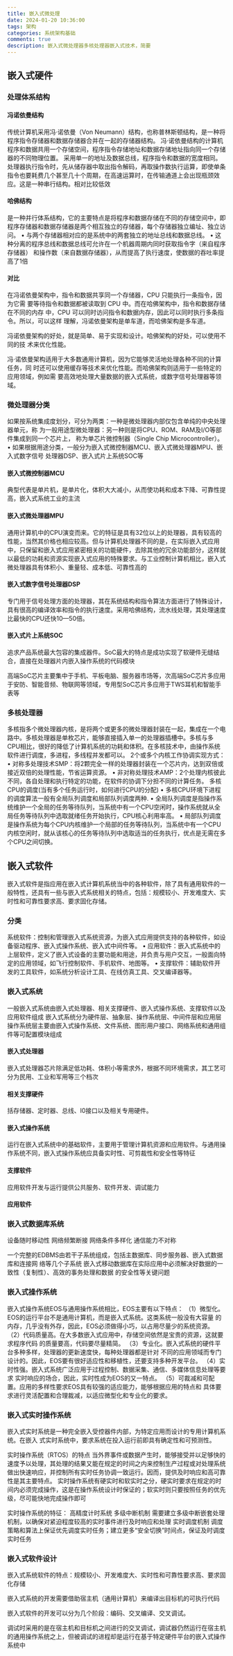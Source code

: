 ```yaml
---
title: 嵌入式微处理
date: 2024-01-20 10:36:00
tags: 架构
categories: 系统架构基础
comments: true
description: 嵌入式微处理器多核处理器嵌入式技术，简要
---
```


## 嵌入式硬件
### 处理体系结构

#### 冯诺依曼结构
传统计算机采用冯·诺依曼（Von Neumann）结构，也称普林斯顿结构，是一种将程序指令存储器和数据存储器合并在一起的存储器结构。
冯·诺依曼结构的计算机程序和数据共用一个存储空间，程序指令存储地址和数据存储地址指向同一个存储器的不同物理位置。
采用单一的地址及数据总线，程序指令和数据的宽度相同。
处理器执行指令时，先从储存器中取出指令解码，再取操作数执行运算，即使单条指令也要耗费几个甚至几十个周期，在高速运算时，在传输通道上会出现瓶颈效应。这是一种串行结构。相对比较低效

#### 哈佛结构
是一种并行体系结构，它的主要特点是将程序和数据存储在不同的存储空间中，即
程序存储器和数据存储器是两个相互独立的存储器，每个存储器独立编址、独立访问。
• 与两个存储器相对应的是系统中的两套独立的地址总线和数据总线。
• 这种分离的程序总线和数据总线可允许在一个机器周期内同时获取指令字（来自程序存储器）
和操作数（来自数据存储器），从而提高了执行速度，使数据的吞吐率提高了1倍

#### 对比

在冯诺依曼架构中，指令和数据共享同一个存储器，CPU 只能执行一条指令，因为它需
要等待指令和数据都被读取到 CPU 中。而在哈佛架构中，指令和数据存储在不同的内存
中，CPU 可以同时访问指令和数据内存，因此可以同时执行多条指令。所以，可以这样
理解，冯诺依曼架构是单车道，而哈佛架构是多车道。

冯诺依曼架构的好处，就是简单、易于实现和设计。哈佛架构的好处，可以使用不同的技
术来优化性能。

冯·诺依曼架构适用于大多数通用计算机，因为它能够灵活地处理各种不同的计算任务，同
时还可以使用缓存等技术来优化性能。而哈佛架构则适用于一些特定的应用领域，例如需
要高效地处理大量数据的嵌入式系统，或数字信号处理器等领域。

### 微处理器分类

如果按系统集成度划分，可分为两类：一种是微处理器内部仅包含单纯的中央处理器单元，称
为一般用途型微处理器：另一种则是将CPU、ROM、RAM及I/O等部件集成到同一个芯片上，
称为单芯片微控制器（Single Chip Microcontroller）。
• 如果根据用途分类，一般分为嵌入式微控制器MCU、嵌入式微处理器MPU、嵌入式数字信号
处理器DSP、嵌入式片上系统SOC等

#### 嵌入式微控制器MCU
典型代表是单片机，是单片化，体积大大减小，从而使功耗和成本下降、可靠性提高，嵌入式系统工业的主流
#### 嵌入式微处理器MPU
通用计算机中的CPU演变而来。它的特征是具有32位以上的处理器，具有较高的性能，当然其价格也相应较高。但与计算机处理器不同的是，在实际嵌入式应用中，只保留和嵌入式应用紧密相关的功能硬件，去除其他的冗余功能部分，这样就以最低的功耗和资源实现嵌入式应用的特殊要求。与工业控制计算机相比，嵌入式微处理器具有体积小、重量轻、成本低、可靠性高的
#### 嵌入式数字信号处理器DSP
专门用于信号处理方面的处理器，其在系统结构和指令算法方面进行了特殊设计，具有很高的编译效率和指令的执行速度。采用哈佛结构，流水线处理，其处理速度比最快的CPU还快10—50倍。
#### 嵌入式片上系统SOC
追求产品系统最大包容的集成器件。SoC最大的特点是成功实现了软硬件无缝结合，直接在处理器片内嵌入操作系统的代码模块

高端SoC芯片主要集中于手机、平板电脑、服务器市场等，次高端SoC芯片多应用于安防、智能音频、物联网等领域，专用型SoC芯片多应用于TWS耳机和智能手表等
### 多核处理器
多核指多个微处理器内核，是将两个或更多的微处理器封装在一起，集成在一个电路中。多核处理器是单枚芯片，能够直接插入单一的处理器插槽中。多核与多CPU相比，很好的降低了计算机系统的功耗和体积。在多核技术中，由操作系统软件进行调度，多进程，多线程并发都可以。
2个或多个内核工作协调实现方式：
• 对称多处理技术SMP：将2颗完全一样的处理器封装在一个芯片内，达到双倍或接近双倍的处理性能，节省运算资源。
• 非对称处理技术AMP：2个处理内核彼此不同，各自处理和执行特定的功能，在软件的协调下分担不同的计算任务。
多核CPU的调度(当有多个任务运行时，如何进行CPU的分配)
• 多核CPU环境下进程的调度算法一般有全局队列调度和局部队列调度两种. • 全局队列调度是指操作系统维护一个全局的任务等待队列，当系统中有一个CPU空闲时，操作系统就从全局任务等待队列中选取就绪任务开始执行，CPU核心利用率高。
• 局部队列调度是操作系统为每个CPU内核维护一个局部的任务等待队列，当系统中有一个CPU内核空闲时，就从该核心的任务等待队列中选取适当的任务执行，优点是无需在多个CPU之间切换。
## 嵌入式软件

嵌入式软件是指应用在嵌入式计算机系统当中的各种软件，除了具有通用软件的一般特性，还具有一些与嵌入式系统相关的特点，包括：规模较小、开发难度大、实时性和可靠性要求高、要求固化存储。

### 分类
系统软件：控制和管理嵌入式系统资源，为嵌入式应用提供支持的各种软件，如设备驱动程序、嵌入式操作系统、嵌入式中间件等。
• 应用软件：嵌入式系统中的上层软件，定义了嵌入式设备的主要功能和用途，并负责与用户交互，一般面向特定的应用领域，如飞行控制软件、手机软件、地图等。
• 支撑软件：辅助软件开发的工具软件，如系统分析设计工具、在线仿真工具、交叉编译器等。

### 嵌入式系统
一般嵌入式系统由嵌入式处理器、相关支撑硬件、嵌入式操作系统、支撑软件以及应用软件组成
嵌入式系统分为硬件层、抽象层、操作系统层、中间件层和应用层
操作系统层主要由嵌入式操作系统、文件系统、图形用户接口、网络系统和通用组件等可配置模块组成
#### 嵌入式处理器
嵌入式处理器芯片除满足低功耗、体积小等需求外，根据不同环境需求，其工艺可分为民用、工业和军用等三个档次
#### 相关支撑硬件
括存储器、定时器、总线、I0接口以及相关专用硬件。
#### 嵌入式操作系统
运行在嵌入式系统中的基础软件，主要用于管理计算机资源和应用软件。与通用操作系统不同，嵌入式操作系统应具备实时性、可剪裁性和安全性等特征
#### 支撑软件
应用软件开发与运行提供公共服务、软件开发、调试能力
#### 应用软件

### 嵌入式数据库系统
设备随时移动性
网络频繁断接
网络条件多样化
通信能力不对称

一个完整的EDBMS由若干子系统组成，包括主数据库、同步服务器、嵌入式数据库和连接网
络等几个子系统
嵌入式移动数据库在实际应用中必须解决好数据的一致性（复制性）、高效的事务处理和数据
的安全性等关键问题

### 嵌入式操作系统
嵌入式操作系统EOS与通用操作系统相比，EOS主要有以下特点：
（1）微型化。EOS的运行平台不是通用计算机，而是嵌入式系统。这类系统一般没有大容量
的内存，几乎没有外存，因此，EOS必须做得小巧，以占用尽量少的系统资源。
（2）代码质量高。在大多数嵌入式应用中，存储空间依然是宝贵的资源，这就要求程序代码
的质量要高，代码要尽量精简。
（3）专业化。嵌入式系统的硬件平台多种多样，处理器的更新速度快，每种处理器都是针对
不同的应用领域而专门设计的。因此，EOS要有很好适应性和移植性，还要支持多种开发平台。
（4）实时性强。嵌入式系统广泛应用于过程控制、数据采集、通信、多媒体信息处理等要求
实时响应的场合，因此，实时性成为EOS的又一特点。
（5）可裁减和可配置。应用的多样性要求EOS具有较强的适应能力，能够根据应用的特点和
具体要求进行灵活配置和合理裁减，以适应微型化和专业化的要求。

### 嵌入式实时操作系统
嵌入式实时系统是一种完全嵌入受控器件内部，为特定应用而设计的专用计算机系统。在嵌入
式实时系统中，要求系统在投入运行前即具有确定性和可预测性。

实时操作系统（RTOS）的特点
当外界事件或数据产生时，能够接受并以足够快的速度予以处理，其处理的结果又能在规定的时间之内来控制生产过程或对处理系统做出快速响应，并控制所有实时任务协调一致运行。因而，提供及时响应和高可靠性是其主要特点。
实时操作系统有硬实时和软实时之分，硬实时要求在规定的时间内必须完成操作，这是在操作系统设计时保证的；软实时则只要按照任务的优先级，尽可能快地完成操作即可

实时操作系统的特征：
高精度计时系统
多级中断机制
需要建立多级中断嵌套处理机制，以确保对紧迫程度较高的实时事件进行及时响应和处理
实时调度机制
调度策略和算法上保证优先调度实时任务；建立更多“安全切换”时间点，保证及时调度实时任务
### 嵌入式软件设计

嵌入式系统软件的特点：规模较小、开发难度大、实时性和可靠性要求高、要求固化存储

嵌入式系统的开发需要借助宿主机（通用计算机）来编译出目标机的可执行代码

嵌入式软件的开发可以分为几个阶段：编码、交叉编译、交叉调试。

调试时采用的是在宿主机和目标机之间进行的交叉调试，调试器仍然运行在宿主机的通用操作系统之上，但被调试的进程却是运行在基于特定硬件平台的嵌入式操作系统中
